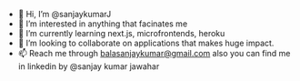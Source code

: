 - 👋 Hi, I’m @sanjaykumarJ
- 👀 I’m interested in anything that facinates me
- 🌱 I’m currently learning next.js, microfrontends, heroku
- 💞️ I’m looking to collaborate on applications that makes huge impact.
- 📫 Reach me through balasanjaykumar@gmail.com also you can find me in linkedin by @sanjay kumar jawahar

<!---
sanjaykumarJ/sanjaykumarJ is a ✨ special ✨ repository because its `README.md` (this file) appears on your GitHub profile.
You can click the Preview link to take a look at your changes.
--->
